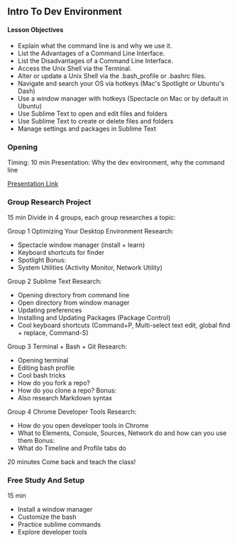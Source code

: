 ## Intro To Dev Environment

#### Lesson Objectives

- Explain what the command line is and why we use it.
- List the Advantages of a Command Line Interface.
- List the Disadvantages of a Command Line Interface.
- Access the Unix Shell via the Terminal.
- Alter or update a Unix Shell via the .bash_profile or .bashrc files.
- Navigate and search your OS via hotkeys (Mac's Spotlight or Ubuntu's Dash)
- Use a window manager with hotkeys (Spectacle on Mac or by default in Ubuntu)
- Use Sublime Text to open and edit files and folders
- Use Sublime Text to create or delete files and folders
- Manage settings and packages in Sublime Text

### Opening

Timing: 10 min 
Presentation: Why the dev environment, why the command line

[Presentation Link](https://docs.google.com/presentation/d/1gLVlBsJ6WVqRPPYZ42znio-l9nJ8MxRwYwk2sOISViE/edit#slide=id.g11d23d41d4_0_27)

### Group Research Project

15 min
Divide in 4 groups, each group researches a topic:

Group 1 Optimizing Your Desktop Environment
Research:
- Spectacle window manager (install + learn)
- Keyboard shortcuts for finder
- Spotlight
Bonus:
- System Utilities (Activity Monitor, Network Utility)

Group 2 Sublime Text
Research:
- Opening directory from command line
- Open directory from window manager
- Updating preferences
- Installing and Updating Packages (Package Control)
- Cool keyboard shortcuts (Command+P, Multi-select text edit, global find + replace, Command-S)

Group 3 Terminal + Bash + Git
Research:
- Opening terminal
- Editing bash profile
- Cool bash tricks
- How do you fork a repo?
- How do you clone a repo?
Bonus:
- Also research Markdown syntax

Group 4 Chrome Developer Tools
Research:
- How do you open developer tools in Chrome
- What to Elements, Console, Sources, Network do and how can you use them
Bonus: 
- What do Timeline and Profile tabs do

20 minutes
Come back and teach the class!

### Free Study And Setup

15 min
- Install a window manager
- Customize the bash
- Practice sublime commands
- Explore developer tools
